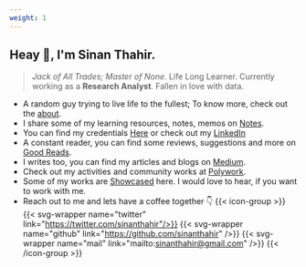 ```yaml
---
weight: 1
---
```


## Heay 👋, I'm Sinan Thahir.
> *Jack of All Trades; Master of None*. Life Long Learner. Currently working as a **Research Analyst**. Fallen in love with data.

* A random guy trying to live life to the fullest; To know more, check out the [about](/about).
* I share some of my learning resources, notes, memos on [Notes](/notes).
* You can find my credentials [Here](/credentials) or check out my [LinkedIn](https://www.linkedin.com/in/sinanthahir/)
* A constant reader, you can find some reviews, suggestions and more on [Good Reads](https://www.goodreads.com/sinanthahir).
* I writes too, you can find my articles and blogs on [Medium](https://medium.com/@sinanthahir).
* Check out my activities and community works at [Polywork](https://www.polywork.com/sinanthahir).
* Some of my works are [Showcased](/showcase) here. I would love to hear, if you want to work with me.
* Reach out to me and lets have a coffee together 👇
    {{< icon-group >}}
    {{< svg-wrapper name="twitter" link="https://twitter.com/sinanthahir"/>}}
    {{< svg-wrapper name="github" link="https://github.com/sinanthahir" />}}
    {{< svg-wrapper name="mail" link="mailto:sinanthahir@gmail.com" />}}
    {{< /icon-group >}}
